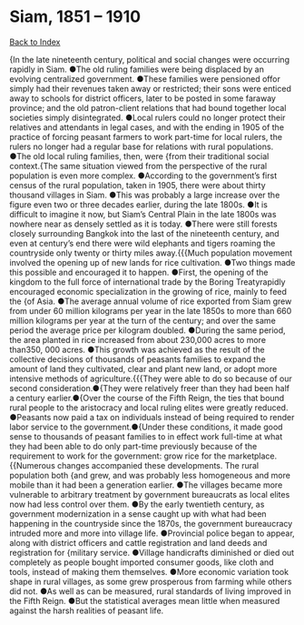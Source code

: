 # Siam, 1851 – 1910
[Back to Index](https://github.com/windows10010/tpoExtractor/blog/master/README.md)

{In the late nineteenth century, political and social changes were occurring rapidly in Siam. ●The old ruling families were being displaced by an evolving centralized government. ●These families were pensioned offor simply had their revenues taken away or restricted; their sons were enticed away to schools for district officers, later to be posted in some faraway province; and the old patron-client relations that had bound together local societies simply disintegrated. ●Local rulers could no longer protect their relatives and attendants in legal cases, and with the ending in 1905 of the practice of forcing peasant farmers to work part-time for local rulers, the rulers no longer had a regular base for relations with rural populations. ●The old local ruling families, then, were {from their traditional social context.{The same situation viewed from the perspective of the rural population is even more complex. ●According to the government’s first census of the rural population, taken in 1905, there were about thirty thousand villages in Siam. ●This was probably a large increase over the figure even two or three decades earlier, during the late 1800s. ●It is difficult to imagine it now, but Siam’s Central Plain in the late 1800s was nowhere near as densely settled as it is today. ●There were still forests closely surrounding Bangkok into the last of the nineteenth century, and even at century’s end there were wild elephants and tigers roaming the countryside only twenty or thirty miles away.{{{Much population movement involved the opening up of new lands for rice cultivation. ●Two things made this possible and encouraged it to happen. ●First, the opening of the kingdom to the full force of international trade by the Boring Treatyrapidly encouraged economic specialization in the growing of rice, mainly to feed the {of Asia. ●The average annual volume of rice exported from Siam grew from under 60 million kilograms per year in the late 1850s to more than 660 million kilograms per year at the turn of the century; and over the same period the average price per kilogram doubled. ●During the same period, the area planted in rice increased from about 230,000 acres to more than350, 000 acres. ●This growth was achieved as the result of the collective decisions of thousands of peasants families to expand the amount of land they cultivated, clear and plant new land, or adopt more intensive methods of agriculture.{{{They were able to do so because of our second consideration.●{They were relatively freer than they had been half a century earlier.●{Over the course of the Fifth Reign, the ties that bound rural people to the aristocracy and local ruling 
elites were greatly reduced. ●Peasants now paid a tax on individuals instead of being required to render labor service to the government.●{Under these conditions, it made good sense to thousands of peasant families to in effect work
full-time at what they had been able to do only part-time previously because of the requirement to work for the government: grow rice for the marketplace.{{Numerous changes accompanied these developments. The rural population both {and grew, and was probably less homogeneous and more mobile than it had been a generation earlier. ●The villages became more vulnerable to arbitrary treatment by government bureaucrats as local elites now had less control over them. ●By the early twentieth century, as government modernization in a sense caught up with what had been happening in the countryside since the 1870s, the government bureaucracy intruded more and more into village life. ●Provincial police began to appear, along with district officers and cattle registration and land deeds and registration for {military service. ●Village handicrafts diminished or died out completely as people bought imported consumer goods, like cloth and tools, instead of making them themselves. ●More economic variation took shape in rural villages, as some grew prosperous from farming while others did not. ●As well as can be measured, rural standards of living improved in the Fifth Reign. ●But the statistical averages mean little when measured against the harsh realities of peasant life.